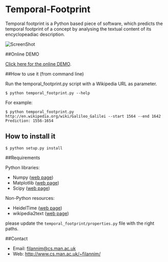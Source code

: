 Temporal-Footprint
==================

Temporal footprint is a Python based piece of software, which predicts the temporal footprint of a concept by analysing the textual content of its encyclopeadiac description.

![ScreenShot](http://www.cs.man.ac.uk/~filannim/projects/temporal_footprints/gfx/temporal_footprints_git.png)

##Online DEMO

[Click here for the online DEMO](http://www.cs.man.ac.uk/~filannim/projects/temporal_footprints/).



##How to use it (from command line)

Run the temporal_footprint.py script with a Wikipedia URL as parameter.

    $ python temporal_footprint.py --help

For example:

    $ python temporal_footprint.py http://en.wikipedia.org/wiki/Galileo_Galilei --start 1564 --end 1642
    Prediction: 1556-1654



## How to install it

	$ python setup.py install



##Requirements

Python libraries:

* Numpy ([web page](http://www.numpy.org/))
* Matplotlib ([web page](http://matplotlib.org/))
* Scipy ([web page](http://www.scipy.org/))

Non-Python resources:

* HeidelTime ([web page](https://code.google.com/p/heideltime/))
* wikipedia2text ([web page](https://github.com/chrisbra/wikipedia2text))

please update the `temporal_footprint/properties.py` file with the right paths.

##Contact
- Email: filannim@cs.man.ac.uk
- Web: http://www.cs.man.ac.uk/~filannim/